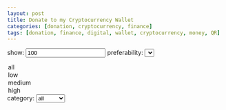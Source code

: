 ```yaml
---
layout: post
title: Donate to my Cryptocurrency Wallet
categories: [donation, cryptocurrency, finance]
tags: [donation, finance, digital, wallet, cryptocurrency, money, QR]
---
```

<label for="show">show:</label>
	<input type="number" id="show" name="show" value="100">
<label for="preferability">preferability:</label>
<select id="preferability">
  <option value="all">all</option>
  <option value="low">low</option>
  <option value="medium">medium</option>
  <option value="high">high</option>
</select>
<label for="category">category:</label>
<select id="category">
  <option value="all">all</option>
  <option value="popular">popular</option>
</select>
<div id="cryptowallet">
 
</div>

<script>
$('#show, #rate, #cost, #category').ready(function(){
  donation();
}).change(function(){
  donation();
});

function donation(){
  var print_count = 0;
  var show = $('#show').val();
  var preferability = $('#preferability').val();
  var category = $('#category').val();
  $('#cryptowallet').html('');
  $.getJSON('https://0fajarpurnama0.github.io/assets/json/donation.json', function(data) {
    var cryptowalletlength = data.cryptowallet.length;
	if(preferability == 'all' && category == 'all'){
	  for(i = 0; i < cryptowalletlength; i++){
		print_donation("cryptowallet", data.cryptowallet[i].name, data.cryptowallet[i].address, data.cryptowallet[i].image);
		print_count++;
		if(print_count == show){
		  break;
		}
	  }
	} else if(preferability == 'all'){
	  for(i = 0; i < cryptowalletlength; i++){
		if(data.cryptowallet[i].category==category){
		  print_donation("cryptowallet", data.cryptowallet[i].name, data.cryptowallet[i].address, data.cryptowallet[i].image);
		  print_count++;
		  if(print_count == show){
			break;
		  }
		}
	  }
	} else if(category == 'all'){
	  for(i = 0; i < cryptowalletlength; i++){
		if(data.cryptowallet[i].preferability==preferability){
		  print_donation("cryptowallet", data.cryptowallet[i].name, data.cryptowallet[i].address, data.cryptowallet[i].image);
		  print_count++;
		  if(print_count == show){
			break;
		  }
		}
	  }
	} else {
	  for(i = 0; i < cryptowalletlength; i++){
		if(data.cryptowallet[i].preferability==preferability && data.cryptowallet[i].category==category){
		  print_donation("cryptowallet", data.cryptowallet[i].name, data.cryptowallet[i].address, data.cryptowallet[i].image);
		  print_count++;
		  if(print_count == show){
			break;
		  }
		}
	  } 
	}
  });
}

function print_donation(id, name, address, image){
  $('#'+id).append(`
	<figure>
	  <img src="`+image+`" alt="`+name+`: `+address+`" style="max-width:100%">
	  <figcaption>`+name+`<a href="#" class="copy">`+address+`</a></figcaption>
	</figure>
  `);
}

$(".copy").click(function() {
  copyStringToClipboard($(this).text());
});
</script>